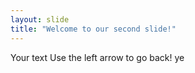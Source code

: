 ```yaml
---
layout: slide
title: "Welcome to our second slide!"
---
```

Your text
Use the left arrow to go back!
ye
